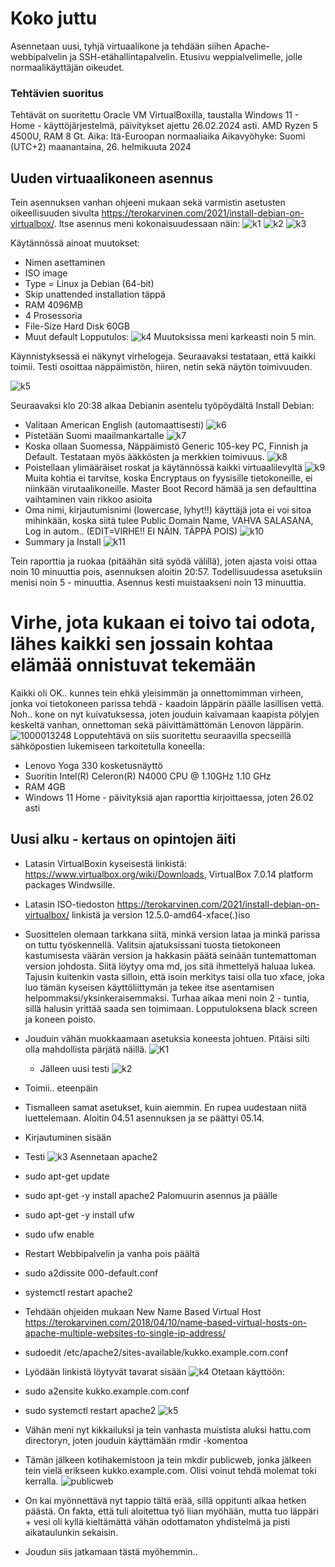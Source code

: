 # Koko juttu

Asennetaan uusi, tyhjä virtuaalikone ja tehdään siihen Apache-webbipalvelin ja SSH-etähallintapalvelin. 
Etusivu weppialvelimelle, jolle normaalikäyttäjän oikeudet.

### Tehtävien suoritus
Tehtävät on suoritettu Oracle VM VirtualBoxilla, taustalla Windows 11 - Home - käyttöjärjestelmä, päivitykset ajettu 26.02.2024 asti. AMD Ryzen 5 4500U, RAM 8 Gt. Aika:
Itä-Euroopan normaaliaika
Aikavyöhyke: Suomi (UTC+2)
maanantaina, 26. helmikuuta 2024

## Uuden virtuaalikoneen asennus
Tein asennuksen vanhan ohjeeni mukaan sekä varmistin asetusten oikeellisuuden sivulta https://terokarvinen.com/2021/install-debian-on-virtualbox/.
Itse asennus meni kokonaisuudessaan näin:
![k1](https://github.com/NicoSaario/Tunti1/assets/156778628/213ae983-66dd-4a19-ab90-b46e8725bc84)
![k2](https://github.com/NicoSaario/Tunti1/assets/156778628/ad933363-4cf0-47a0-b588-1ac2dd5cac34)
![k3](https://github.com/NicoSaario/Tunti1/assets/156778628/70381f15-368d-4714-b766-295973a7e53a)

Käytännössä ainoat muutokset:
- Nimen asettaminen
- ISO image
- Type = Linux ja Debian (64-bit)
- Skip unattended installation täppä
- RAM 4096MB
- 4 Prosessoria
- File-Size Hard Disk 60GB
- Muut default
  Lopputulos:
  ![k4](https://github.com/NicoSaario/Tunti1/assets/156778628/6ab6dd15-6b66-49e0-b45f-5a6fd1f1af5f)
  Muutoksissa meni karkeasti noin 5 min. 

Käynnistyksessä ei näkynyt virhelogeja. Seuraavaksi testataan, että kaikki toimii. Testi osoittaa näppäimistön, hiiren, netin sekä näytön toimivuuden.

![k5](https://github.com/NicoSaario/Tunti1/assets/156778628/73f976eb-ad24-4e39-bd57-53c383e6ef23)

Seuraavaksi klo 20:38 alkaa Debianin asentelu työpöydältä Install Debian:
- Valitaan American English (automaattisesti)
![k6](https://github.com/NicoSaario/Tunti1/assets/156778628/e31ec90f-d1f2-4cfc-ae50-e2c6731c8b3d)
- Pistetään Suomi maailmankartalle
  ![k7](https://github.com/NicoSaario/Tunti1/assets/156778628/817c5a31-cf55-4ce0-b8df-9415a8466083)
- Koska ollaan Suomessa, Näppäimistö Generic 105-key PC, Finnish ja Default. Testataan myös ääkkösten ja merkkien toimivuus.
![k8](https://github.com/NicoSaario/Tunti1/assets/156778628/98665290-141f-42db-b87f-445027f5e1d1)
- Poistellaan ylimääräiset roskat ja käytännössä kaikki virtuaalilevyltä
  ![k9](https://github.com/NicoSaario/Tunti1/assets/156778628/2ec5dcd9-e506-4789-a5df-8ed7544b5685)
Muita kohtia ei tarvitse, koska Encryptaus on fyysisille tietokoneille, ei niinkään virutaalikoneille. Master Boot Record hämää ja sen defaulttina vaihtaminen vain rikkoo asioita
- Oma nimi, kirjautumisnimi (lowercase, lyhyt!!) käyttäjä jota ei voi sitoa mihinkään, koska siitä tulee Public Domain Name, VAHVA SALASANA, Log in autom.. (EDIT=VIRHE!! EI NÄIN. TÄPPÄ POIS)
  ![k10](https://github.com/NicoSaario/Tunti1/assets/156778628/25506aa4-5985-4a6c-8110-66f858c7955d)
- Summary ja Install
![k11](https://github.com/NicoSaario/Tunti1/assets/156778628/66aca1d7-4724-4965-93fd-2581fe420973)

Tein raporttia ja ruokaa (pitäähän sitä syödä välillä), joten ajasta voisi ottaa noin 10 minuuttia pois, asennuksen aloitin 20:57. Todellisuudessa asetuksiin menisi noin 5 - minuuttia.
Asennus kesti muistaakseni noin 13 minuuttia.

# Virhe, jota kukaan ei toivo tai odota, lähes kaikki sen jossain kohtaa elämää onnistuvat tekemään
Kaikki oli OK.. kunnes tein ehkä yleisimmän ja onnettomimman virheen, jonka voi tietokoneen parissa tehdä - kaadoin läppärin päälle lasillisen vettä.
Noh.. kone on nyt kuivatuksessa, joten jouduin kaivamaan kaapista pölyjen keskeltä vanhan, onnettoman sekä päivittämättömän Lenovon läppärin.
 ![1000013248](https://github.com/NicoSaario/Tunti1/assets/156778628/dc3aae56-25ac-4634-bfc8-101b0f9d7926)
Lopputehtävä on siis suoritettu seuraavilla specseillä sähköpostien lukemiseen tarkoitetulla koneella:
- Lenovo Yoga 330 kosketusnäyttö
- Suoritin Intel(R) Celeron(R) N4000 CPU @ 1.10GHz   1.10 GHz
- RAM 4GB
- Windows 11 Home - päivityksiä ajan raporttia kirjoittaessa, joten 26.02 asti

## Uusi alku - kertaus on opintojen äiti
- Latasin VirtualBoxin kyseisestä linkistä: https://www.virtualbox.org/wiki/Downloads, VirtualBox 7.0.14 platform packages Windwsille.
- Latasin ISO-tiedoston https://terokarvinen.com/2021/install-debian-on-virtualbox/ linkistä ja version 12.5.0-amd64-xface(.)iso
- Suosittelen olemaan tarkkana siitä, minkä version lataa ja minkä parissa on tuttu työskennellä. Valitsin ajatuksissani tuosta tietokoneen kastumisesta väärän version ja hakkasin päätä seinään tuntemattoman version johdosta. Siitä löytyy oma md, jos sitä ihmettelyä haluaa lukea. Tajusin kuitenkin vasta silloin, että isoin merkitys taisi olla tuo xface, joka luo tämän kyseisen käyttöliittymän ja tekee itse asentamisen helpommaksi/yksinkeraisemmaksi. Turhaa aikaa meni noin 2 - tuntia, sillä halusin yrittää saada sen toimimaan. Lopputuloksena black screen ja koneen poisto.
- Jouduin vähän muokkaamaan asetuksia koneesta johtuen. Pitäisi silti olla mahdollista pärjätä näillä.
  ![K1](https://github.com/NicoSaario/Tunti1/assets/156778628/269da23c-11d9-43fd-89f3-d60d68a3e678)
  - Jälleen uusi testi
![k2](https://github.com/NicoSaario/Tunti1/assets/156778628/6c55f93e-5199-4f85-85f3-ca35aea01f81)
- Toimii.. eteenpäin
- Tismalleen samat asetukset, kuin aiemmin. En rupea uudestaan niitä luettelemaan. Aloitin 04.51 asennuksen ja se päättyi 05.14.
- Kirjautuminen sisään
- Testi
![k3](https://github.com/NicoSaario/Tunti1/assets/156778628/0cb64df8-a8a4-408c-b261-8e899177e5ce)
Asennetaan apache2
- sudo apt-get update
- sudo apt-get -y install apache2
Palomuurin asennus ja päälle
- sudo apt-get -y install ufw
- sudo ufw enable
- Restart
Webbipalvelin ja vanha pois päältä
- sudo a2dissite 000-default.conf
- systemctl restart apache2
- Tehdään ohjeiden mukaan New Name Based Virtual Host https://terokarvinen.com/2018/04/10/name-based-virtual-hosts-on-apache-multiple-websites-to-single-ip-address/
- sudoedit /etc/apache2/sites-available/kukko.example.com.conf
- Lyödään linkistä löytyvät tavarat sisään
  ![k4](https://github.com/NicoSaario/Tunti1/assets/156778628/5f29bcf0-bc0e-47c2-bc1b-5035ddde8037)
Otetaan käyttöön:
- sudo a2ensite kukko.example.com.conf
- sudo systemctl restart apache2
![k5](https://github.com/NicoSaario/Tunti1/assets/156778628/f6735052-4cac-4d86-92ce-6d4f663a819c)
- Vähän meni nyt kikkailuksi ja tein vanhasta muistista aluksi hattu.com directoryn, joten jouduin käyttämään rmdir -komentoa
- Tämän jälkeen kotihakemistoon ja tein mkdir publicweb, jonka jälkeen tein vielä erikseen kukko.example.com. Olisi voinut tehdä molemat toki kerralla.
![publicweb](https://github.com/NicoSaario/Tunti1/assets/156778628/76842a9b-225c-4e85-9e6e-ce02489aacb0)

- On kai myönnettävä nyt tappio tältä erää, sillä oppitunti alkaa hetken päästä. On fakta, että tuli aloitettua työ liian myöhään, mutta tuo läppäri + vesi oli kyllä kieltämättä vähän odottamaton yhdistelmä ja pisti aikataulunkin sekaisin.
- Joudun siis jatkamaan tästä myöhemmin..







